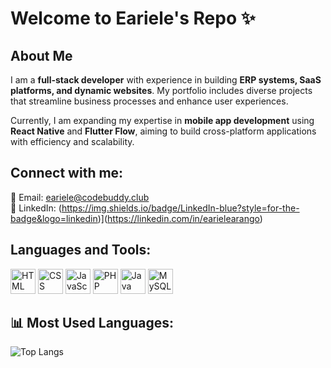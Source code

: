 # Welcome to Eariele's Repo ✨

## About Me

I am a **full-stack developer** with experience in building **ERP systems, SaaS platforms, and dynamic websites**. My portfolio includes diverse projects that streamline business processes and enhance user experiences.

Currently, I am expanding my expertise in **mobile app development** using **React Native** and **Flutter Flow**, aiming to build cross-platform applications with efficiency and scalability.

## Connect with me:
📧 Email: [eariele@codebuddy.club](mailto:eariele@codebuddy.club)  
💼 LinkedIn: (https://img.shields.io/badge/LinkedIn-blue?style=for-the-badge&logo=linkedin)](https://linkedin.com/in/earielearango)

## Languages and Tools:
<p align="left">
    <img src="https://cdn.jsdelivr.net/gh/devicons/devicon/icons/html5/html5-original.svg" alt="HTML" width="40" height="40"/> 
    <img src="https://cdn.jsdelivr.net/gh/devicons/devicon/icons/css3/css3-original.svg" alt="CSS" width="40" height="40"/> 
    <img src="https://cdn.jsdelivr.net/gh/devicons/devicon/icons/javascript/javascript-original.svg" alt="JavaScript" width="40" height="40"/> 
    <img src="https://cdn.jsdelivr.net/gh/devicons/devicon/icons/php/php-original.svg" alt="PHP" width="40" height="40"/>
    <img src="https://cdn.jsdelivr.net/gh/devicons/devicon/icons/java/java-original.svg" alt="Java" width="40" height="40"/> 
    <img src="https://cdn.jsdelivr.net/gh/devicons/devicon/icons/mysql/mysql-original.svg" alt="MySQL" width="40" height="40"/> 
</p>

## 📊 Most Used Languages:
![Top Langs](https://github-readme-stats.vercel.app/api/top-langs/?username=eariele&layout=compact)
